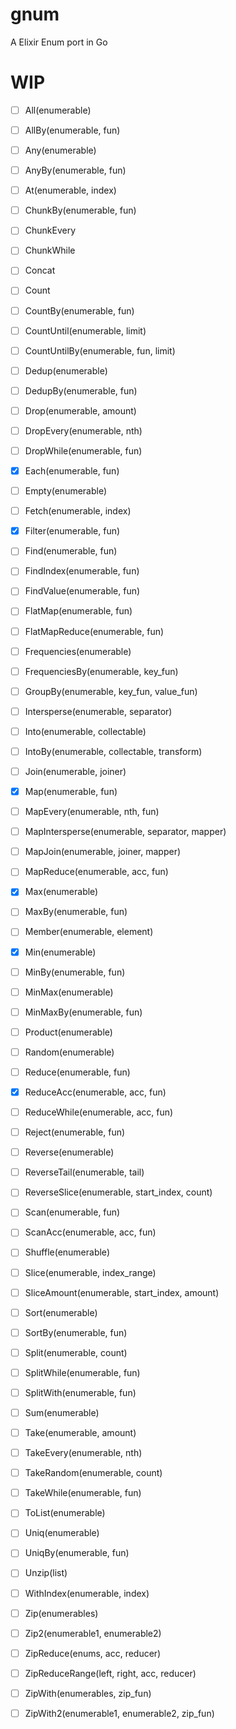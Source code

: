 # gnum

A Elixir Enum port in Go

# WIP

- [ ] All(enumerable)
- [ ] AllBy(enumerable, fun)
- [ ] Any(enumerable)
- [ ] AnyBy(enumerable, fun)
- [ ] At(enumerable, index)
- [ ] ChunkBy(enumerable, fun)
- [ ] ChunkEvery
- [ ] ChunkWhile
- [ ] Concat
- [ ] Count
- [ ] CountBy(enumerable, fun)
- [ ] CountUntil(enumerable, limit)
- [ ] CountUntilBy(enumerable, fun, limit)
- [ ] Dedup(enumerable)
- [ ] DedupBy(enumerable, fun)
- [ ] Drop(enumerable, amount)
- [ ] DropEvery(enumerable, nth)
- [ ] DropWhile(enumerable, fun)
- [x] Each(enumerable, fun)
- [ ] Empty(enumerable)
- [ ] Fetch(enumerable, index)
- [x] Filter(enumerable, fun)
- [ ] Find(enumerable, fun)
- [ ] FindIndex(enumerable, fun)
- [ ] FindValue(enumerable, fun)
- [ ] FlatMap(enumerable, fun)
- [ ] FlatMapReduce(enumerable, fun)
- [ ] Frequencies(enumerable)
- [ ] FrequenciesBy(enumerable, key_fun)
- [ ] GroupBy(enumerable, key_fun, value_fun)
- [ ] Intersperse(enumerable, separator)
- [ ] Into(enumerable, collectable)
- [ ] IntoBy(enumerable, collectable, transform)
- [ ] Join(enumerable, joiner)
- [x] Map(enumerable, fun)
- [ ] MapEvery(enumerable, nth, fun)
- [ ] MapIntersperse(enumerable, separator, mapper)
- [ ] MapJoin(enumerable, joiner, mapper)
- [ ] MapReduce(enumerable, acc, fun)
- [x] Max(enumerable)
- [ ] MaxBy(enumerable, fun)
- [ ] Member(enumerable, element)
- [x] Min(enumerable)
- [ ] MinBy(enumerable, fun)
- [ ] MinMax(enumerable)
- [ ] MinMaxBy(enumerable, fun)
- [ ] Product(enumerable)
- [ ] Random(enumerable)
- [ ] Reduce(enumerable, fun)
- [x] ReduceAcc(enumerable, acc, fun)
- [ ] ReduceWhile(enumerable, acc, fun)
- [ ] Reject(enumerable, fun)
- [ ] Reverse(enumerable)
- [ ] ReverseTail(enumerable, tail)
- [ ] ReverseSlice(enumerable, start_index, count)
- [ ] Scan(enumerable, fun)
- [ ] ScanAcc(enumerable, acc, fun)
- [ ] Shuffle(enumerable)
- [ ] Slice(enumerable, index_range)
- [ ] SliceAmount(enumerable, start_index, amount)
- [ ] Sort(enumerable)
- [ ] SortBy(enumerable, fun)
- [ ] Split(enumerable, count)
- [ ] SplitWhile(enumerable, fun)
- [ ] SplitWith(enumerable, fun)
- [ ] Sum(enumerable)
- [ ] Take(enumerable, amount)
- [ ] TakeEvery(enumerable, nth)
- [ ] TakeRandom(enumerable, count)
- [ ] TakeWhile(enumerable, fun)
- [ ] ToList(enumerable)
- [ ] Uniq(enumerable)
- [ ] UniqBy(enumerable, fun)
- [ ] Unzip(list)
- [ ] WithIndex(enumerable, index)
- [ ] Zip(enumerables)
- [ ] Zip2(enumerable1, enumerable2)
- [ ] ZipReduce(enums, acc, reducer)
- [ ] ZipReduceRange(left, right, acc, reducer)
- [ ] ZipWith(enumerables, zip_fun)
- [ ] ZipWith2(enumerable1, enumerable2, zip_fun)












